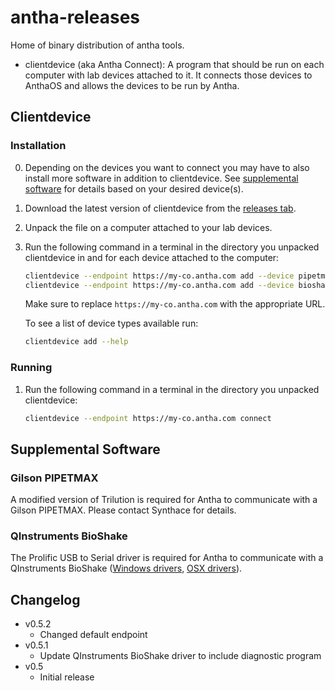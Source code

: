 # antha-releases

Home of binary distribution of antha tools.

  - clientdevice (aka Antha Connect): A program that should be run on each
    computer with lab devices attached to it. It connects those devices to
    AnthaOS and allows the devices to be run by Antha.

## Clientdevice

### Installation

0. Depending on the devices you want to connect you may have to also install
   more software in addition to clientdevice. See [supplemental software](#supplemental-software)
   for details based on your desired device(s).

1. Download the latest version of clientdevice from the [releases tab](https://github.com/Synthace/antha-releases/releases).

2. Unpack the file on a computer attached to your lab devices.

3. Run the following command in a terminal in the directory you unpacked
   clientdevice in and for each device attached to the computer:
   ```sh
   clientdevice --endpoint https://my-co.antha.com add --device pipetmax
   clientdevice --endpoint https://my-co.antha.com add --device bioshake
   ```
   Make sure to replace `https://my-co.antha.com` with the appropriate URL.

   To see a list of device types available run:
   ```sh
   clientdevice add --help
   ```

### Running

1. Run the following command in a terminal in the directory you unpacked
   clientdevice:

   ```sh
   clientdevice --endpoint https://my-co.antha.com connect
   ```

## Supplemental Software

### Gilson PIPETMAX

A modified version of Trilution is required for Antha to communicate with a
Gilson PIPETMAX. Please contact Synthace for details.

### QInstruments BioShake

The Prolific USB to Serial driver is required for Antha to communicate with a
QInstruments BioShake ([Windows
drivers](http://www.prolific.com.tw/US/ShowProduct.aspx?p_id=225&pcid=41), [OSX
drivers](http://www.prolific.com.tw/US/ShowProduct.aspx?p_id=229&pcid=41)).

## Changelog

  - v0.5.2
    * Changed default endpoint
  - v0.5.1
    * Update QInstruments BioShake driver to include diagnostic program
  - v0.5
    * Initial release
